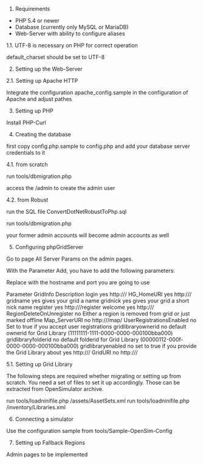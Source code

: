 1. Requirements

- PHP 5.4 or newer
- Database (currently only MySQL or MariaDB)
- Web-Server with ability to configure aliases

1.1. UTF-8 is necessary on PHP for correct operation

default_charset should be set to UTF-8

2. Setting up the Web-Server

2.1. Setting up Apache HTTP

Integrate the configuration apache_config.sample in the
configuration of Apache and adjust pathes


3. Setting up PHP

Install PHP-Curl

4. Creating the database

first copy config.php.sample to config.php and add your database server 
credentials to it

4.1. from scratch

run tools/dbmigration.php

access the <yourhost>/admin to create the admin user


4.2. from Robust

run the SQL file ConvertDotNetRobustToPhp.sql

run tools/dbmigration.php

your former admin accounts will become admin accounts as well


5. Configuring phpGridServer

Go to page All Server Params on the admin pages.

With the Parameter Add, you have to add the following parameters:

Replace <yourgridserver> with the hostname and port you are going to use

Parameter                  GridInfo                              Description
login                      yes                                   http://<yourgridserver>/
HG_HomeURI                 yes                                   http://<yourgridserver>/
gridname                   yes                                   gives your grid a name
gridnick                   yes                                   gives your grid a short nick name
register                   yes                                   http://<yourgridserver>/register
welcome		           yes                                   http://<yourgridserver>/
RegionDeleteOnUnregister   no                                    Either a region is removed from grid or just marked offline
Map_ServerURI              no                                    http://<yourgridserver>/map/
UserRegistrationsEnabled   no                                    Set to true if you accept user registrations
gridlibraryownerid         no                                    default ownerid for Grid Library (11111111-1111-0000-0000-000100bba000)
gridlibraryfolderid        no                                    default folderid for Grid Library (00000112-000f-0000-0000-000100bba000)
gridlibraryenabled         no                                    set to true if you provide the Grid Library
about                      yes                                   http://<yourgridserver>/
GridURI                    no                                    http://<yourgridserver>/


5.1. Setting up Grid Library

The following steps are required whether migrating or setting up from scratch.
You need a set of files to set it up accordingly. Those can be extracted from OpenSimulator archive.

run tools/loadninifile.php <path-to-opensim-bin>/assets/AssetSets.xml
run tools/loadninifile.php <path-to-opensim-bin>/inventory/Libraries.xml

6. Connecting a simulator

Use the configuration sample from tools/Sample-OpenSim-Config


7. Setting up Fallback Regions

Admin pages to be implemented
